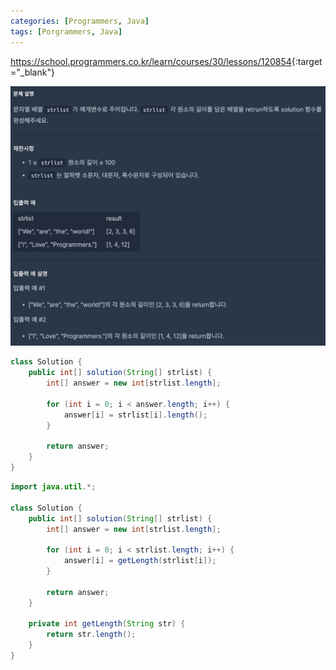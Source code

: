```yaml
---
categories: [Programmers, Java]
tags: [Porgrammers, Java] 
---
```


<https://school.programmers.co.kr/learn/courses/30/lessons/120854>{:target="_blank"}

![문제](/assets/img/programmers/java/%EB%B0%B0%EC%97%B4_%EC%9B%90%EC%86%8C%EC%9D%98_%EA%B8%B8%EC%9D%B4.png
)
```java
class Solution {
    public int[] solution(String[] strlist) {
        int[] answer = new int[strlist.length];

        for (int i = 0; i < answer.length; i++) {
            answer[i] = strlist[i].length();
        }

        return answer;
    }
}
```

```java
import java.util.*;

class Solution {
    public int[] solution(String[] strlist) {
        int[] answer = new int[strlist.length];
        
        for (int i = 0; i < strlist.length; i++) {
            answer[i] = getLength(strlist[i]);
        }
        
        return answer;
    }
    
    private int getLength(String str) {
        return str.length();
    }
}
```
